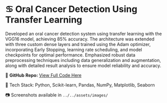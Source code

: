 # ♋ Oral Cancer Detection Using Transfer Learning

Developed an oral cancer detection system using transfer learning with the VGG16 model, achieving 85% accuracy. The architecture was extended with three custom dense layers and trained using the Adam optimizer, incorporating Early Stopping, learning rate scheduling, and model checkpoints for optimal performance. Emphasized robust data preprocessing techniques including data generalization and augmentation, along with detailed result analysis to ensure model reliability and accuracy.

🔗 **GitHub Repo:** [View Full Code Here](https://github.com/jeetmajumder/supervised-heart-disease-detection)

📌 Tech Stack: Python, Scikit-learn, Pandas, NumPy, Matplotlib, Seaborn

📷 Screenshots available in `../../assets/images/`

